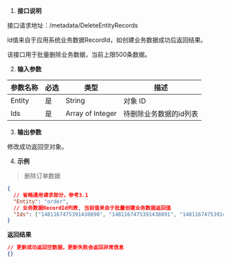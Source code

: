1. **接口说明**

接口请求地址：/metadata/DeleteEntityRecords

Id值来自于应用系统业务数据RecordId，如创建业务数据成功后返回结果。

该接口用于批量删除业务数据，当前上限500条数据。



2. **输入参数**

| 参数名称 | 必选 | 类型             | 描述                   |
| -------- | ---- | ---------------- | ---------------------- |
| Entity   | 是   | String           | 对象 ID                |
| Ids      | 是   | Array of Integer | 待删除业务数据的id列表 |

3. **输出参数**

修改成功返回空对象。

4. **示例**

> 删除订单数据

```json
{
  // 省略通用请求部分，参考3.1
  "Entity": "order",
  // 业务数据RecordId列表, 当前值来自于批量创建业务数据返回值
  "Ids": ["1481167475391438890", "1481167475391438891", "1481167475391438892"] 
}
```

**返回结果**

```json
// 更新成功返回空数据，更新失败会返回异常信息
{}
```

